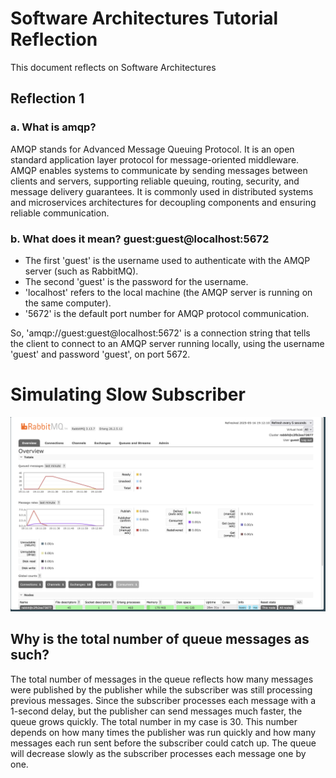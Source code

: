 # Software Architectures Tutorial Reflection

This document reflects on Software Architectures

## Reflection 1

### a. What is amqp?

AMQP stands for Advanced Message Queuing Protocol. It is an open standard application layer protocol for message-oriented middleware. AMQP enables systems to communicate by sending messages between clients and servers, supporting reliable queuing, routing, security, and message delivery guarantees. It is commonly used in distributed systems and microservices architectures for decoupling components and ensuring reliable communication.

### b. What does it mean? guest:guest@localhost:5672

- The first 'guest' is the username used to authenticate with the AMQP server (such as RabbitMQ).
- The second 'guest' is the password for the username.
- 'localhost' refers to the local machine (the AMQP server is running on the same computer).
- '5672' is the default port number for AMQP protocol communication.

So, 'amqp://guest:guest@localhost:5672' is a connection string that tells the client to connect to an AMQP server running locally, using the username 'guest' and password 'guest', on port 5672.

# Simulating Slow Subscriber

![RabbitMQ Queue Simulation](simulating_slow.png)

## Why is the total number of queue messages as such?

The total number of messages in the queue reflects how many messages were published by the publisher while the subscriber was still processing previous messages. Since the subscriber processes each message with a 1-second delay, but the publisher can send messages much faster, the queue grows quickly. The total number in my case is 30. This number depends on how many times the publisher was run quickly and how many messages each run sent before the subscriber could catch up. The queue will decrease slowly as the subscriber processes each message one by one.
